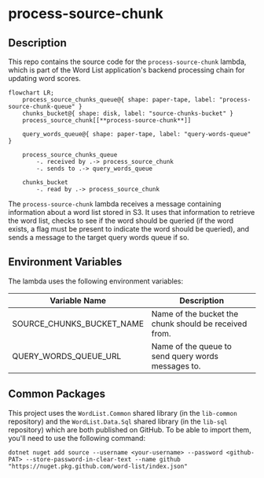 # process-source-chunk

## Description

This repo contains the source code for the `process-source-chunk` lambda, which is part of the Word List application's backend processing chain for updating word scores.

```mermaid
flowchart LR;
    process_source_chunks_queue@{ shape: paper-tape, label: "process-source-chunk-queue" }
    chunks_bucket@{ shape: disk, label: "source-chunks-bucket" }
    process_source_chunk[[**process-source-chunk**]]
    
    query_words_queue@{ shape: paper-tape, label: "query-words-queue" }    

    process_source_chunks_queue
        -. received by .-> process_source_chunk
        -. sends to .-> query_words_queue

    chunks_bucket
        -. read by .-> process_source_chunk
```

The `process-source-chunk` lambda receives a message containing information about a word list stored in S3. It uses that information to retrieve the word list, checks to see if the word should be queried (if the word exists, a flag must be present to indicate the word should be queried), and sends a message to the target query words queue if so.

## Environment Variables

The lambda uses the following environment variables:

| Variable Name                  | Description                                           |
|--------------------------------|-------------------------------------------------------|
| SOURCE_CHUNKS_BUCKET_NAME      | Name of the bucket the chunk should be received from. |
| QUERY_WORDS_QUEUE_URL          | Name of the queue to send query words messages to.    |

## Common Packages

This project uses the `WordList.Common` shared library (in the `lib-common` repository) and the `WordList.Data.Sql` shared library (in the `lib-sql` repository) which are both published on GitHub.  To be able to import them, you'll need to use the following command:

```
dotnet nuget add source --username <your-username> --password <github-PAT> --store-password-in-clear-text --name github "https://nuget.pkg.github.com/word-list/index.json"
```